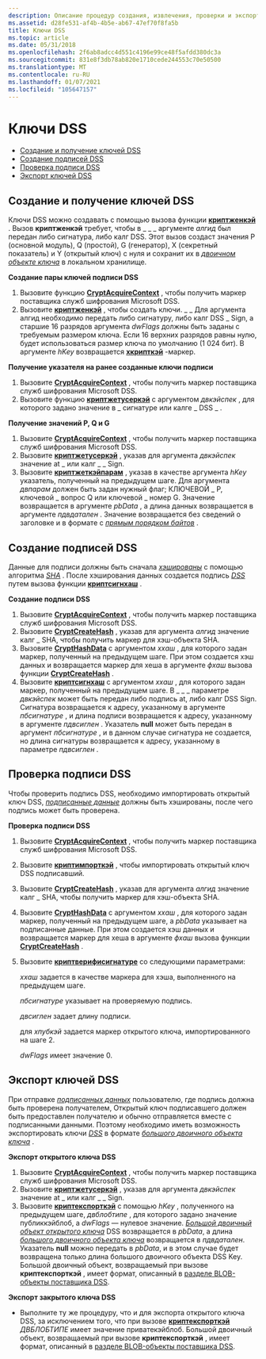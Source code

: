 ```yaml
---
description: Описание процедур создания, извлечения, проверки и экспорта ключей и подписей DSS.
ms.assetid: d28fe531-af4b-4b5e-ab67-47ef70f8fa5b
title: Ключи DSS
ms.topic: article
ms.date: 05/31/2018
ms.openlocfilehash: 2f6ab8adcc4d551c4196e99ce48f5afdd380dc3a
ms.sourcegitcommit: 831e8f3db78ab820e1710cede244553c70e50500
ms.translationtype: MT
ms.contentlocale: ru-RU
ms.lasthandoff: 01/07/2021
ms.locfileid: "105647157"
---
```

# <a name="dss-keys"></a>Ключи DSS

-   [Создание и получение ключей DSS](#generating-and-retrieving-dss-keys)
-   [Создание подписей DSS](#generating-dss-signatures)
-   [Проверка подписи DSS](#verifying-a-dss-signature)
-   [Экспорт ключей DSS](#exporting-dss-keys)

## <a name="generating-and-retrieving-dss-keys"></a>Создание и получение ключей DSS

Ключи DSS можно создавать с помощью вызова функции [**криптженкэй**](/windows/desktop/api/Wincrypt/nf-wincrypt-cryptgenkey) . Вызов **криптженкэй** требует, чтобы в \_ \_ \_ аргументе *алгид* был передан либо сигнатура, либо калг DSS. Этот вызов создаст значения P (основной модуль), Q (простой), G (генератор), X (секретный показатель) и Y (открытый ключ) с нуля и сохранит их в [*двоичном объекте ключа*](../secgloss/k-gly.md) в локальном хранилище.

**Создание пары ключей подписи DSS**

1.  Вызовите функцию [**CryptAcquireContext**](/windows/desktop/api/Wincrypt/nf-wincrypt-cryptacquirecontexta) , чтобы получить маркер поставщика служб шифрования Microsoft DSS.
2.  Вызовите [**криптженкэй**](/windows/desktop/api/Wincrypt/nf-wincrypt-cryptgenkey) , чтобы создать ключи. \_ \_ Для аргумента алгид необходимо передать либо сигнатуру, либо калг DSS \_ Sign, а старшие 16 разрядов аргумента *dwFlags* должны быть заданы с требуемым размером ключа.  Если 16 верхних разрядов равны нулю, будет использоваться размер ключа по умолчанию (1 024 бит). В аргументе *hKey* возвращается [**хкрипткэй**](hcryptkey.md) -маркер.

**Получение указателя на ранее созданные ключи подписи**

1.  Вызовите [**CryptAcquireContext**](/windows/desktop/api/Wincrypt/nf-wincrypt-cryptacquirecontexta) , чтобы получить маркер поставщика служб шифрования Microsoft DSS.
2.  Вызовите функцию [**криптжетусеркэй**](/windows/desktop/api/Wincrypt/nf-wincrypt-cryptgetuserkey) с аргументом *двкэйспек* , для которого задано значение в \_ сигнатуре или калге \_ DSS \_ .

**Получение значений P, Q и G**

1.  Вызовите [**CryptAcquireContext**](/windows/desktop/api/Wincrypt/nf-wincrypt-cryptacquirecontexta) , чтобы получить маркер поставщика служб шифрования Microsoft DSS.
2.  Вызовите [**криптжетусеркэй**](/windows/desktop/api/Wincrypt/nf-wincrypt-cryptgetuserkey) , указав для аргумента *двкэйспек* значение at \_ или калг \_ \_ Sign.
3.  Вызовите [**криптжеткэйпарам**](/windows/desktop/api/Wincrypt/nf-wincrypt-cryptgetkeyparam) , указав в качестве аргумента *hKey* указатель, полученный на предыдущем шаге. Для аргумента *двпарам* должен быть задан нужный флаг; КЛЮЧЕВОЙ \_ P, ключевой \_ вопрос Q или ключевой \_ номер G. Значение возвращается в аргументе *pbData* , а длина данных возвращается в аргументе *пдвдатален* . Значение возвращается без сведений о заголовке и в формате с [*прямым порядком байтов*](../secgloss/l-gly.md) .

## <a name="generating-dss-signatures"></a>Создание подписей DSS

Данные для подписи должны быть сначала [*хэшированы*](../secgloss/h-gly.md) с помощью алгоритма [*SHA*](../secgloss/s-gly.md) . После хэширования данных создается подпись [*DSS*](../secgloss/d-gly.md) путем вызова функции [**криптсигнхаш**](/windows/desktop/api/Wincrypt/nf-wincrypt-cryptsignhasha) .

**Создание подписи DSS**

1.  Вызовите [**CryptAcquireContext**](/windows/desktop/api/Wincrypt/nf-wincrypt-cryptacquirecontexta) , чтобы получить маркер поставщика служб шифрования Microsoft DSS.
2.  Вызовите [**CryptCreateHash**](/windows/desktop/api/Wincrypt/nf-wincrypt-cryptcreatehash) , указав для аргумента *алгид* значение калг \_ SHA, чтобы получить маркер для хэш-объекта SHA.
3.  Вызовите [**CryptHashData**](/windows/desktop/api/Wincrypt/nf-wincrypt-crypthashdata) с аргументом *ххаш* , для которого задан маркер, полученный на предыдущем шаге. При этом создается хэш данных и возвращается маркер для хеша в аргументе *фхаш* вызова функции [**CryptCreateHash**](/windows/desktop/api/Wincrypt/nf-wincrypt-cryptcreatehash) .
4.  Вызовите [**криптсигнхаш**](/windows/desktop/api/Wincrypt/nf-wincrypt-cryptsignhasha) с аргументом *ххаш* , для которого задан маркер, полученный на предыдущем шаге. В \_ \_ \_ параметре *двкэйспек* может быть передан либо подпись at, либо калг DSS Sign. Сигнатура возвращается к адресу, указанному в аргументе *пбсигнатуре* , и длина подписи возвращается к адресу, указанному в аргументе *пдвсиглен* . Указатель **null** может быть передан в аргумент *пбсигнатуре* , и в данном случае сигнатура не создается, но длина сигнатуры возвращается к адресу, указанному в параметре *пдвсиглен* .

## <a name="verifying-a-dss-signature"></a>Проверка подписи DSS

Чтобы проверить подпись DSS, необходимо импортировать открытый ключ DSS, [*подписанные данные*](../secgloss/s-gly.md) должны быть хэшированы, после чего подпись может быть проверена.

**Проверка подписи DSS**

1.  Вызовите [**CryptAcquireContext**](/windows/desktop/api/Wincrypt/nf-wincrypt-cryptacquirecontexta) , чтобы получить маркер поставщика служб шифрования Microsoft DSS.
2.  Вызовите [**криптимпорткэй**](/windows/desktop/api/Wincrypt/nf-wincrypt-cryptimportkey) , чтобы импортировать открытый ключ DSS подписавший.
3.  Вызовите [**CryptCreateHash**](/windows/desktop/api/Wincrypt/nf-wincrypt-cryptcreatehash) , указав для аргумента *алгид* значение калг \_ SHA, чтобы получить маркер для хэш-объекта SHA.
4.  Вызовите [**CryptHashData**](/windows/desktop/api/Wincrypt/nf-wincrypt-crypthashdata) с аргументом *ххаш* , для которого задан маркер, полученный на предыдущем шаге, а *pbData* указывает на подписанные данные. При этом создается хэш данных и возвращается маркер для хеша в аргументе *фхаш* вызова функции [**CryptCreateHash**](/windows/desktop/api/Wincrypt/nf-wincrypt-cryptcreatehash) .
5.  Вызовите [**криптверифисигнатуре**](/windows/desktop/api/Wincrypt/nf-wincrypt-cryptverifysignaturea) со следующими параметрами:

    *ххаш* задается в качестве маркера для хэша, выполненного на предыдущем шаге.

    *пбсигнатуре* указывает на проверяемую подпись.

    *двсиглен* задает длину подписи.

    для *хпубкэй* задается маркер открытого ключа, импортированного на шаге 2.

    *dwFlags* имеет значение 0.

## <a name="exporting-dss-keys"></a>Экспорт ключей DSS

При отправке [*подписанных данных*](../secgloss/s-gly.md) пользователю, где подпись должна быть проверена получателем, Открытый ключ подписавшего должен быть предоставлен получателю и обычно отправляется вместе с подписанными данными. Поэтому необходимо иметь возможность экспортировать ключи [*DSS*](../secgloss/d-gly.md) в формате [*большого двоичного объекта ключа*](../secgloss/k-gly.md) .

**Экспорт открытого ключа DSS**

1.  Вызовите [**CryptAcquireContext**](/windows/desktop/api/Wincrypt/nf-wincrypt-cryptacquirecontexta) , чтобы получить маркер поставщика служб шифрования Microsoft DSS.
2.  Вызовите [**криптжетусеркэй**](/windows/desktop/api/Wincrypt/nf-wincrypt-cryptgetuserkey) , указав для аргумента *двкэйспек* значение at \_ или калг \_ \_ Sign.
3.  Вызовите [**криптекспорткэй**](/windows/desktop/api/Wincrypt/nf-wincrypt-cryptexportkey) с помощью *hKey* , полученного на предыдущем шаге, *двблобтипе* , для которого задано значение публиккэйблоб, а *dwFlags* — нулевое значение. [*Большой двоичный объект открытого ключа*](../secgloss/p-gly.md) DSS возвращается в *pbData*, а длина [*большого двоичного объекта ключа*](../secgloss/k-gly.md) возвращается в *пдвдатален*. Указатель **null** можно передать в *pbData*, и в этом случае будет возвращена только длина большого двоичного объекта DSS Key. Большой двоичный объект, возвращаемый при вызове **криптекспорткэй** , имеет формат, описанный в [разделе BLOB-объекты поставщика DSS](dss-provider-key-blobs.md).

**Экспорт закрытого ключа DSS**

-   Выполните ту же процедуру, что и для экспорта открытого ключа DSS, за исключением того, что при вызове [**криптекспорткэй**](/windows/desktop/api/Wincrypt/nf-wincrypt-cryptexportkey) *ДВБЛОБТИПЕ* имеет значение приватекэйблоб. Большой двоичный объект, возвращаемый при вызове **криптекспорткэй** , имеет формат, описанный в [разделе BLOB-объекты поставщика DSS](dss-provider-key-blobs.md).

 

 
